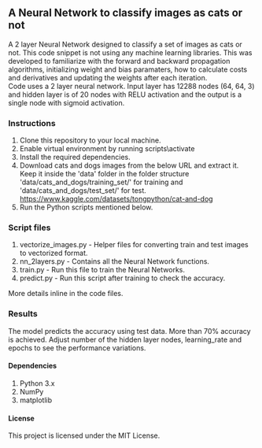 ## A Neural Network to classify images as cats or not
A 2 layer Neural Network designed to classify a set of images as cats or not. This code snippet is not using any machine learning libraries. This was developed to familiarize with the forward and backward propagation algorithms, initializing weight and bias paramaters, how to calculate costs and derivatives and updating the weights after each iteration.</br>
Code uses a 2 layer neural network. Input layer has 12288 nodes (64, 64, 3) and hidden layer is of 20 nodes with RELU activation and the output is a single node with sigmoid activation.

### Instructions
1. Clone this repository to your local machine.
1. Enable virtual environment by running scripts\activate
1. Install the required dependencies.
1. Download cats and dogs images from the below URL and extract it. Keep it inside the 'data' folder in the folder structure 'data/cats_and_dogs/training_set/' for training and 'data/cats_and_dogs/test_set/' for test.</br>
https://www.kaggle.com/datasets/tongpython/cat-and-dog
1. Run the Python scripts mentioned below.

### Script files
1. vectorize_images.py - Helper files for converting train and test images to vectorized format.
1. nn_2layers.py - Contains all the Neural Network functions.
1. train.py - Run this file to train the Neural Networks.
1. predict.py - Run this script after training to check the accuracy.</br>

More details inline in the code files.

### Results
The model predicts the accuracy using test data. More than 70% accuracy is achieved. Adjust number of the hidden layer nodes, learning_rate and epochs to see the performance variations.

#### Dependencies
1. Python 3.x
1. NumPy
1. matplotlib

#### License
This project is licensed under the MIT License.